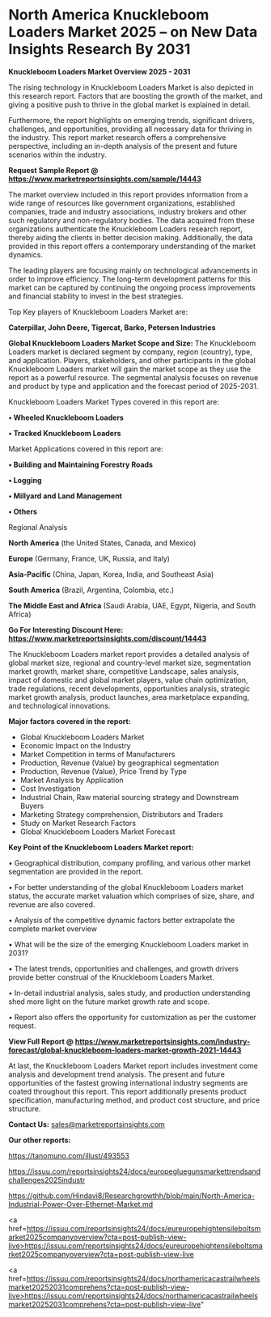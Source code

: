 # North America Knuckleboom Loaders Market 2025 – on New Data Insights Research By 2031

<Strong> Knuckleboom Loaders Market Overview 2025 - 2031</strong>

The rising technology in Knuckleboom Loaders Market is also depicted in this research report. Factors that are boosting the growth of the market, and giving a positive push to thrive in the global market is explained in detail.

Furthermore, the report highlights on emerging trends, significant drivers, challenges, and opportunities, providing all necessary data for thriving in the industry. This report market research offers a comprehensive perspective, including an in-depth analysis of the present and future scenarios within the industry.

<strong>Request Sample Report @ <a href=https://www.marketreportsinsights.com/sample/14443>https://www.marketreportsinsights.com/sample/14443</a></strong>

The market overview included in this report provides information from a wide range of resources like government organizations, established companies, trade and industry associations, industry brokers and other such regulatory and non-regulatory bodies. The data acquired from these organizations authenticate the Knuckleboom Loaders research report, thereby aiding the clients in better decision making. Additionally, the data provided in this report offers a contemporary understanding of the market dynamics.

The leading players are focusing mainly on technological advancements in order to improve efficiency. The long-term development patterns for this market can be captured by continuing the ongoing process improvements and financial stability to invest in the best strategies.

Top Key players of Knuckleboom Loaders Market are:

<strong>Caterpillar, John Deere, Tigercat, Barko, Petersen Industries</strong>

<strong><b>Global Knuckleboom Loaders Market Scope and Size:</b></strong>
The Knuckleboom Loaders market is declared segment by company, region (country), type, and application. Players, stakeholders, and other participants in the global Knuckleboom Loaders market will gain the market scope as they use the report as a powerful resource. The segmental analysis focuses on revenue and product by type and application and the forecast period of 2025-2031.

Knuckleboom Loaders Market Types covered in this report are:

<strong>• Wheeled Knuckleboom Loaders

• Tracked Knuckleboom Loaders</strong>

Market Applications covered in this report are:

<strong>• Building and Maintaining Forestry Roads

• Logging

• Millyard and Land Management

• Others</strong> 

Regional Analysis

<strong>North America</strong> (the United States, Canada, and Mexico)

<strong>Europe</strong> (Germany, France, UK, Russia, and Italy)

<strong>Asia-Pacific</strong> (China, Japan, Korea, India, and Southeast Asia)

<strong>South America</strong> (Brazil, Argentina, Colombia, etc.)

<strong>The Middle East and Africa</strong> (Saudi Arabia, UAE, Egypt, Nigeria, and South Africa)

<strong>Go For Interesting Discount Here: <a href=https://www.marketreportsinsights.com/discount/14443>https://www.marketreportsinsights.com/discount/14443</a></strong>

The Knuckleboom Loaders market report provides a detailed analysis of global market size, regional and country-level market size, segmentation market growth, market share, competitive Landscape, sales analysis, impact of domestic and global market players, value chain optimization, trade regulations, recent developments, opportunities analysis, strategic market growth analysis, product launches, area marketplace expanding, and technological innovations.

<strong><b>Major factors covered in the report:</b></strong>
<ul>
  <li>Global Knuckleboom Loaders Market </li>
  <li>Economic Impact on the Industry</li>
  <li>Market Competition in terms of Manufacturers</li>
  <li>Production, Revenue (Value) by geographical segmentation</li>
  <li>Production, Revenue (Value), Price Trend by Type</li>
  <li>Market Analysis by Application</li>
  <li>Cost Investigation</li>
  <li>Industrial Chain, Raw material sourcing strategy and Downstream Buyers</li>
  <li>Marketing Strategy comprehension, Distributors and Traders</li>
  <li>Study on Market Research Factors</li>
  <li>Global Knuckleboom Loaders Market Forecast</li>
</ul>

<strong><b>Key Point of the Knuckleboom Loaders Market report:</b></strong>

• Geographical distribution, company profiling, and various other market segmentation are provided in the report.

• For better understanding of the global Knuckleboom Loaders market status, the accurate market valuation which comprises of size, share, and revenue are also covered.

• Analysis of the competitive dynamic factors better extrapolate the complete market overview

• What will be the size of the emerging Knuckleboom Loaders market in 2031?

• The latest trends, opportunities and challenges, and growth drivers provide better construal of the Knuckleboom Loaders Market.

• In-detail industrial analysis, sales study, and production understanding shed more light on the future market growth rate and scope.

• Report also offers the opportunity for customization as per the customer request.

<strong><b>View Full Report @ <a href=https://www.marketreportsinsights.com/industry-forecast/global-knuckleboom-loaders-market-growth-2021-14443>https://www.marketreportsinsights.com/industry-forecast/global-knuckleboom-loaders-market-growth-2021-14443</a></b></strong>


At last, the Knuckleboom Loaders Market report includes investment come analysis and development trend analysis. The present and future opportunities of the fastest growing international industry segments are coated throughout this report. This report additionally presents product specification, manufacturing method, and product cost structure, and price structure.

<strong>Contact Us:</strong>
sales@marketreportsinsights.com

<strong>Our other reports:</strong>

<a href=https://tanomuno.com/illust/493553>https://tanomuno.com/illust/493553</a>

<a href=https://issuu.com/reportsinsights24/docs/europegluegunsmarkettrendsandchallenges2025industr>https://issuu.com/reportsinsights24/docs/europegluegunsmarkettrendsandchallenges2025industr</a>

<a href=https://github.com/Hindavi8/Researchgrowthh/blob/main/North-America-Industrial-Power-Over-Ethernet-Market.md>https://github.com/Hindavi8/Researchgrowthh/blob/main/North-America-Industrial-Power-Over-Ethernet-Market.md</a>

<a href=https://issuu.com/reportsinsights24/docs/eureuropehightensileboltsmarket2025companyoverview?cta=post-publish-view-live>https://issuu.com/reportsinsights24/docs/eureuropehightensileboltsmarket2025companyoverview?cta=post-publish-view-live</a>

<a href=https://issuu.com/reportsinsights24/docs/northamericacastrailwheelsmarket20252031comprehens?cta=post-publish-view-live>https://issuu.com/reportsinsights24/docs/northamericacastrailwheelsmarket20252031comprehens?cta=post-publish-view-live</a>"
